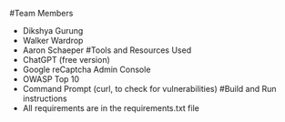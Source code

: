 #Team Members
  - Dikshya Gurung
  - Walker Wardrop
  - Aaron Schaeper
#Tools and Resources Used
  - ChatGPT (free version)
  - Google reCaptcha Admin Console
  - OWASP Top 10
  - Command Prompt (curl, to check for vulnerabilities)
#Build and Run instructions
  - All requirements are in the requirements.txt file
